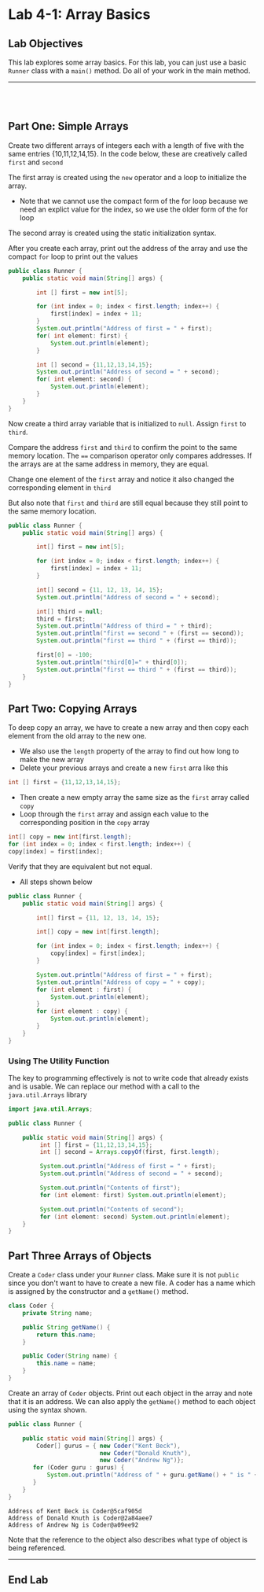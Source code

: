 # Lab 4-1: Array Basics


## Lab Objectives

This lab explores some array basics. For this lab, you can just use a basic `Runner` class with a `main()` method. Do all of your work in the main method.

---
<br/>
<br/>

## Part One: Simple Arrays

Create two different arrays of integers each with a length of five with the same entries {10,11,12,14,15}. In the code below, these are creatively called `first` and `second`

The first array is created using the `new` operator and a loop to initialize the array.
- Note that we cannot use the compact form of the for loop because we need an explict value for the index, so we use the older form of the for loop

The second array is created using the static initialization syntax.

After you create each array, print out the address of the array and use the compact `for` loop to print out the values

```java
public class Runner {
    public static void main(String[] args) {

        int [] first = new int[5];

        for (int index = 0; index < first.length; index++) {
            first[index] = index + 11;
        }
        System.out.println("Address of first = " + first);
        for( int element: first) {
            System.out.println(element);
        }

        int [] second = {11,12,13,14,15};
        System.out.println("Address of second = " + second);
        for( int element: second) {
            System.out.println(element);
        }
    }
}
```
Now create a third array variable that is initialized to `null`. Assign `first` to `third`.

Compare the address `first` and `third` to confirm the point to the same memory location.  The `==` comparison operator only compares addresses. If the arrays are at the same address in memory, they are equal. 

Change one element of the `first` array and notice it also changed the corresponding element in `third`

But also note that `first` and `third` are still equal because they still point to the same memory location.


```java
public class Runner {
    public static void main(String[] args) {

        int[] first = new int[5];

        for (int index = 0; index < first.length; index++) {
            first[index] = index + 11;
        }

        int[] second = {11, 12, 13, 14, 15};
        System.out.println("Address of second = " + second);

        int[] third = null;
        third = first;
        System.out.println("Address of third = " + third);
        System.out.println("first == second " + (first == second));
        System.out.println("first == third " + (first == third));

        first[0] = -100;
        System.out.println("third[0]=" + third[0]);
        System.out.println("first == third " + (first == third));
    }
}
```

## Part Two: Copying Arrays

To deep copy an array, we have to create a new array and then copy each element from the old array to the new one.
- We also use the `length` property of the array to find out how long to make the new array
- Delete your previous arrays and create a new `first` arra like this 

```java 
int [] first = {11,12,13,14,15};
```

- Then create a new empty array the same size as the `first` array called `copy`
- Loop through the `first` array and assign each value to the corresponding position in the `copy` array

```java
int[] copy = new int[first.length];
for (int index = 0; index < first.length; index++) {
copy[index] = first[index];
```

Verify that they are equivalent but not equal.
- All steps shown below

```java
public class Runner {
    public static void main(String[] args) {

        int[] first = {11, 12, 13, 14, 15};

        int[] copy = new int[first.length];

        for (int index = 0; index < first.length; index++) {
            copy[index] = first[index];
        }

        System.out.println("Address of first = " + first);
        System.out.println("Address of copy = " + copy);
        for (int element : first) {
            System.out.println(element);
        }
        for (int element : copy) {
            System.out.println(element);
        }
    }
}
```

### Using The Utility Function

The key to programming effectively is not to write code that already exists and is usable. We can replace our method with a call to the `java.util.Arrays` library

```java
import java.util.Arrays;

public class Runner {

	public static void main(String[] args) {
		 int [] first = {11,12,13,14,15};
		 int [] second = Arrays.copyOf(first, first.length);

		 System.out.println("Address of first = " + first);
		 System.out.println("Address of second = " + second);

		 System.out.println("Contents of first");
		 for (int element: first) System.out.println(element);

		 System.out.println("Contents of second");
		 for (int element: second) System.out.println(element);
	}
}
```

## Part Three Arrays of Objects

Create a `Coder` class under your `Runner` class. Make sure it is not `public` since you don't want to have to create a new file. A coder has a name which is assigned by the constructor and a `getName()` method.

```java
class Coder {
	private String name;

	public String getName() {
		return this.name;
	}

	public Coder(String name) {
		this.name = name;
	}
}
```

Create an array of `Coder` objects. Print out each object in the array and note that it is an address. We can also apply the `getName()` method to each object using the syntax shown.

```java
public class Runner {

	public static void main(String[] args) {
		Coder[] gurus = { new Coder("Kent Beck"), 
				          new Coder("Donald Knuth"), 
				          new Coder("Andrew Ng")};
       for (Coder guru : gurus) {
    	   System.out.println("Address of " + guru.getName() + " is " + guru);
       }
	}
}
```
```console
Address of Kent Beck is Coder@5caf905d
Address of Donald Knuth is Coder@2a84aee7
Address of Andrew Ng is Coder@a09ee92
```

Note that the reference to the object also describes what type of object is being referenced.


---

## End Lab
